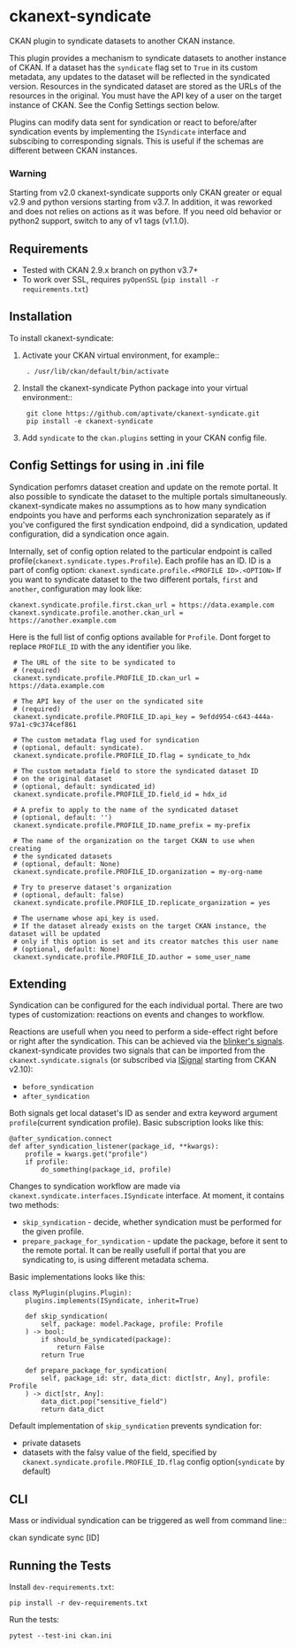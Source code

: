 # ckanext-syndicate

CKAN plugin to syndicate datasets to another CKAN instance.

This plugin provides a mechanism to syndicate datasets to another instance of
CKAN. If a dataset has the ``syndicate`` flag set to ``True`` in its custom
metadata, any updates to the dataset will be reflected in the syndicated
version. Resources in the syndicated dataset are stored as the URLs of the
resources in the original. You must have the API key of a user on the target
instance of CKAN. See the Config Settings section below.

Plugins can modify data sent for syndication or react to before/after
syndication events by implementing the ``ISyndicate`` interface and subscibing
to corresponding signals. This is useful if the schemas are different between
CKAN instances.

### Warning

Starting from v2.0 ckanext-syndicate supports only CKAN greater or equal v2.9
and python versions starting from v3.7. In addition, it was reworked and does
not relies on actions as it was before. If you need old behavior or python2
support, switch to any of v1 tags (v1.1.0).


## Requirements

* Tested with CKAN 2.9.x branch on python v3.7+
* To work over SSL, requires ``pyOpenSSL`` (``pip install -r requirements.txt``)

## Installation


To install ckanext-syndicate:

1. Activate your CKAN virtual environment, for example::

		. /usr/lib/ckan/default/bin/activate

2. Install the ckanext-syndicate Python package into your virtual environment::

		git clone https://github.com/aptivate/ckanext-syndicate.git
		pip install -e ckanext-syndicate

3. Add ``syndicate`` to the ``ckan.plugins`` setting in your CKAN config file.


## Config Settings for using in .ini file

Syndication perfomrs dataset creation and update on the remote portal. It also
possible to syndicate the dataset to the multiple portals
simultaneously. ckanext-syndicate makes no assumptions as to how many
syndication endpoints you have and performs each synchronization separately as
if you've configured the first syndication endpoind, did a syndication, updated
configuration, did a syndication once again.

Internally, set of config option related to the particular endpoint is called
profile(``ckanext.syndicate.types.Profile``). Each profile has an ID. ID is a
part of config option: ``ckanext.syndicate.profile.<PROFILE ID>.<OPTION>`` If
you want to syndicate dataset to the two different portals, ``first`` and
``another``, configuration may look like:

	ckanext.syndicate.profile.first.ckan_url = https://data.example.com
	ckanext.syndicate.profile.another.ckan_url = https://another.example.com

Here is the full list of config options available for ``Profile``. Dont forget
to replace ``PROFILE_ID`` with the any identifier you like.

     # The URL of the site to be syndicated to
	 # (required)
     ckanext.syndicate.profile.PROFILE_ID.ckan_url = https://data.example.com

     # The API key of the user on the syndicated site
	 # (required)
     ckanext.syndicate.profile.PROFILE_ID.api_key = 9efdd954-c643-444a-97a1-c9c374cef861

     # The custom metadata flag used for syndication
     # (optional, default: syndicate).
     ckanext.syndicate.profile.PROFILE_ID.flag = syndicate_to_hdx

     # The custom metadata field to store the syndicated dataset ID
     # on the original dataset
     # (optional, default: syndicated_id)
     ckanext.syndicate.profile.PROFILE_ID.field_id = hdx_id

     # A prefix to apply to the name of the syndicated dataset
     # (optional, default: '')
     ckanext.syndicate.profile.PROFILE_ID.name_prefix = my-prefix

     # The name of the organization on the target CKAN to use when creating
     # the syndicated datasets
     # (optional, default: None)
     ckanext.syndicate.profile.PROFILE_ID.organization = my-org-name

     # Try to preserve dataset's organization
     # (optional, default: false)
     ckanext.syndicate.profile.PROFILE_ID.replicate_organization = yes

     # The username whose api_key is used.
     # If the dataset already exists on the target CKAN instance, the dataset will be updated
     # only if this option is set and its creator matches this user name
     # (optional, default: None)
     ckanext.syndicate.profile.PROFILE_ID.author = some_user_name


## Extending

Syndication can be configured for the each individual portal. There are two
types of customization: reactions on events and changes to workflow.

Reactions are usefull when you need to perform a side-effect right before or
right after the syndication. This can be achieved via the [blinker's
signals](https://pythonhosted.org/blinker/). ckanext-syndicate provides two
signals that can be imported from the ``ckanext.syndicate.signals`` (or
subscribed via
[ISignal](https://docs.ckan.org/en/latest/extensions/plugin-interfaces.html#ckan.plugins.interfaces.ISignal)
starting from CKAN v2.10):

* ``before_syndication``
* ``after_syndication``

Both signals get local dataset's ID as sender and extra keyword argument
``profile``(current syndication profile). Basic subscription looks like this:

	@after_syndication.connect
	def after_syndication_listener(package_id, **kwargs):
		profile = kwargs.get("profile")
		if profile:
			do_something(package_id, profile)

Changes to syndication workflow are made via
``ckanext.syndicate.interfaces.ISyndicate`` interface. At moment, it contains two methods:

* ``skip_syndication`` - decide, whether syndication must be performed for the
  given profile.
* ``prepare_package_for_syndication`` - update the package, before it sent to
  the remote portal. It can be really usefull if portal that you are
  syndicating to, is using different metadata schema.

Basic implementations looks like this:

	class MyPlugin(plugins.Plugin):
		plugins.implements(ISyndicate, inherit=True)

		def skip_syndication(
			self, package: model.Package, profile: Profile
		) -> bool:
			if should_be_syndicated(package):
				return False
			return True

		def prepare_package_for_syndication(
			self, package_id: str, data_dict: dict[str, Any], profile: Profile
		) -> dict[str, Any]:
			data_dict.pop("sensitive_field")
			return data_dict

Default implementation of ``skip_syndication`` prevents syndication for:

* private datasets
* datasets with the falsy value of the field, specified by
  ``ckanext.syndicate.profile.PROFILE_ID.flag`` config option(``syndicate`` by
  default)

## CLI


Mass or individual syndication can be triggered as well from command line::

  ckan syndicate sync [ID]

## Running the Tests


Install ``dev-requirements.txt``:

	pip install -r dev-requirements.txt

Run the tests:

	pytest --test-ini ckan.ini
